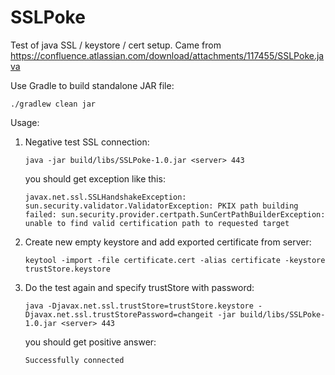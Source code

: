 # SSLPoke

Test of java SSL / keystore / cert setup. Came from https://confluence.atlassian.com/download/attachments/117455/SSLPoke.java

Use Gradle to build standalone JAR file:
 
```
./gradlew clean jar
```

Usage:

1. Negative test SSL connection: 

    ```java -jar build/libs/SSLPoke-1.0.jar <server> 443```

    you should get exception like this:
    
    ```
    javax.net.ssl.SSLHandshakeException: sun.security.validator.ValidatorException: PKIX path building failed: sun.security.provider.certpath.SunCertPathBuilderException: unable to find valid certification path to requested target
    ```

1. Create new empty keystore and add exported certificate from server:

    ```
    keytool -import -file certificate.cert -alias certificate -keystore trustStore.keystore
    ```
    
1. Do the test again and specify trustStore with password:
 
    ```java -Djavax.net.ssl.trustStore=trustStore.keystore -Djavax.net.ssl.trustStorePassword=changeit -jar build/libs/SSLPoke-1.0.jar <server> 443```

    you should get positive answer:
    
    ```Successfully connected```
